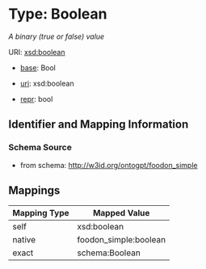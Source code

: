 # Type: Boolean




_A binary (true or false) value_



URI: [xsd:boolean](http://www.w3.org/2001/XMLSchema#boolean)

* [base](https://w3id.org/linkml/base): Bool

* [uri](https://w3id.org/linkml/uri): xsd:boolean

* [repr](https://w3id.org/linkml/repr): bool








## Identifier and Mapping Information







### Schema Source


* from schema: http://w3id.org/ontogpt/foodon_simple




## Mappings

| Mapping Type | Mapped Value |
| ---  | ---  |
| self | xsd:boolean |
| native | foodon_simple:boolean |
| exact | schema:Boolean |



